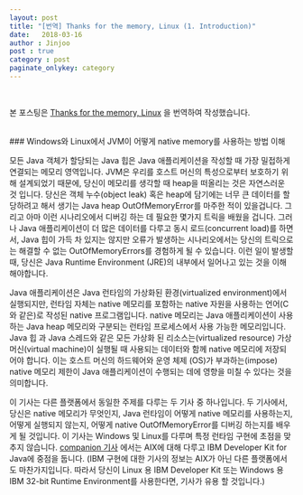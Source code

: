 ```yaml
---
layout: post
title: "[번역] Thanks for the memory, Linux (1. Introduction)"
date:   2018-03-16
author : Jinjoo
post : true
category : post
paginate_onlykey: category
---
```

<br/>

본 포스팅은 [Thanks for the memory, Linux] 을 번역하여 작성했습니다.

<br/>
### Windows와 Linux에서 JVM이 어떻게 native memory를 사용하는 방법 이해


모든 Java 객체가 할당되는 Java 힙은 Java 애플리케이션을 작성할 때 가장 밀접하게 연결되는 메모리 영역입니다. JVM은 우리를 호스트 머신의 특성으로부터 보호하기 위해 설계되었기 때문에, 당신이 메모리를 생각할 때 heap을 떠올리는 것은 자연스러운 것 입니다. 당신은 객체 누수(object leak) 혹은 heap에 담기에는 너무 큰 데이터를 할당하려고 해서 생기는 Java heap OutOfMemoryError를 마주한 적이 있을겁니다. 그리고 아마 이런 시나리오에서 디버깅 하는 데 필요한 몇가지 트릭을 배웠을 겁니다. 그러나 Java 애플리케이션이 더 많은 데이터를 다루고 동시 로드(concurrent load)를 하면서, Java 힙이 가득 차 있지는 않지만 오류가 발생하는 시나리오에서는 당신의 트릭으로는 해결할 수 없는 OutOfMemoryErrors를 경험하게 될 수 있습니다. 이런 일이 발생할 때, 당신은 Java Runtime Environment (JRE)의 내부에서 일어나고 있는 것을 이해해야합니다.

Java 애플리케이션은 Java 런타임의 가상화된 환경(virtualized environment)에서 실행되지만, 런타임 자체는 native 메모리를 포함하는 native 자원을 사용하는 언어(C와 같은)로 작성된 native 프로그램입니다. native 메모리는 Java 애플리케이션이 사용하는 Java heap 메모리와 구분되는 런타임 프로세스에서 사용 가능한 메모리입니다. Java 힙 과 Java 스레드와 같은 모든 가상화 된 리소스는(virtualized resource) 가상 머신(virtual machine)이 실행될 때 사용되는 데이터와 함께 native 메모리에 저장되어야 합니다. 이는 호스트 머신의 하드웨어와 운영 체제 (OS)가 부과하는(impose) native 메모리 제한이 Java 애플리케이션이 수행되는 데에 영향을 미칠 수 있다는 것을 의미합니다.

이 기사는 다른 플랫폼에서 동일한 주제를 다루는 두 기사 중 하나입니다. 두 기사에서, 당신은 native 메모리가 무엇인지, Java 런타임이 어떻게 native 메모리를 사용하는지, 어떻게 실행되지 않는지, 어떻게 native OutOfMemoryError를 디버깅 하는지를 배우게 될 것입니다. 이 기사는 Windows 및 Linux를 다루며 특정 런타임 구현에 초점을 맞추지 않습니다. [companion 기사] 에서는 AIX에 대해 다루고 IBM Developer Kit for Java에 중점을 둡니다. (IBM 구현에 대한 기사의 정보는 AIX가 아닌 다른 플랫폼에서도 마찬가지입니다. 따라서 당신이 Linux 용 IBM Developer Kit 또는 Windows 용 IBM 32-bit Runtime Environment를 사용한다면, 기사가 유용 할 것입니다.)

[Thanks for the memory, Linux]: https://www.ibm.com/developerworks/library/j-nativememory-linux/
[companion 기사]: https://www.ibm.com/developerworks/java/library/j-nativememory-aix/
